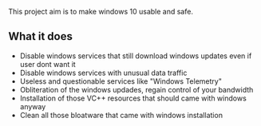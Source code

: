 This project aim is to make windows 10 usable and safe. 

## What it does

- Disable windows services that still download windows updates even if user dont want it
- Disable windows services with unusual data traffic
- Useless and questionable services like "Windows Telemetry"
- Obliteration of the windows updades, regain control of your bandwidth
- Installation of those VC++ resources that should came with windows anyway
- Clean all those bloatware that came with windows installation
